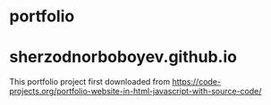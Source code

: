 # portfolio
# sherzodnorboboyev.github.io
This portfolio project first downloaded from https://code-projects.org/portfolio-website-in-html-javascript-with-source-code/
